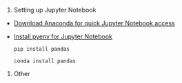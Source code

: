 

1. Setting up Jupyter Notebook
* [Download Anaconda for quick Jupyter Notebook access](https://www.anaconda.com/)
* [Install pyenv for Jupyter Notebook](https://albertauyeung.github.io/2020/08/17/pyenv-jupyter.html)
  
  ```
  pip install pandas
  ```
  ```
  conda install pandas
  ```
  
1. Other
